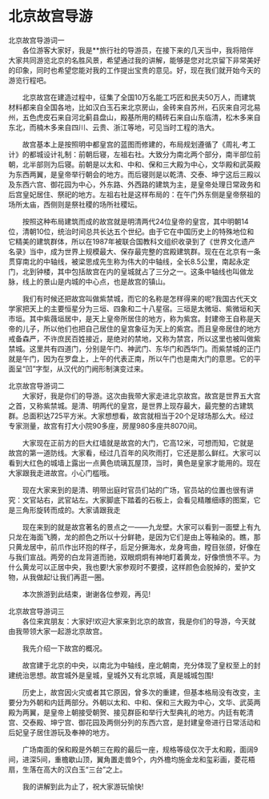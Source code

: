 # 北京故宫导游
北京故宫导游词一  
　　各位游客大家好，我是**旅行社的导游员，在接下来的几天当中，我将陪伴大家共同游览北京的名胜风景，希望通过我的讲解，能够是您对北京留下非常美好的印象，同时也希望您能对我的工作提出宝贵的意见。好，现在我们就开始今天的游览行程吧。

　　北京故宫在建造过程中，征集了全国10万名能工巧匠和民夫50万人，而建筑材料都来自全国各地，比如汉白玉石来北京房山，金砖来自苏州，石灰来自河北易州，五色虎皮石来自河北蓟县盘山，殿基所用的精砖石来自山东临清，松木多来自东北，而楠木多来自四川、云贵、浙江等地，可见当时工程的浩大。

　　故宫基本上是按照明中都皇宫的蓝图而修建的，布局规划遵循了《周礼·考工计》的都城设计礼制：前朝后寝，左祖右社。大致分为南北两个部分，南半部位前朝，北半部则为后寝。前朝是以太和、中和、保和三大殿为中心，文华殿和武英殿为东西两翼，是皇帝举行朝会的地方。而后寝则是以乾清、交泰、坤宁这后三殿以及东西六宫、御花园为中心，外东路、外西路的建筑为主，是皇帝处理日常政务和后宫皇妃居住、祭祀的地方。左祖右社是这样布局的：在午门外东侧是皇帝祭祖的场所太庙，西侧则是祭社稷的场所社稷坛。

　　按照这种布局建筑而成的故宫就是明清两代24位皇帝的皇宫，其中明朝14位，清朝10位，统治时间总共长达五个世纪。由于它在中国历史上的特殊地位和它精美的建筑群体，所以在1987年被联合国教科文组织收录到了《世界文化遗产名录》当中，成为世界上规模最大、保存最完整的宫殿建筑群。现在在北京有一条贯穿南北的中轴线，被梁思成先生称为伟大的中轴线，全长8.5公里，南起永定门，北到钟楼，其中包括故宫在内的皇城就占了三分之一。这条中轴线也叫做龙脉，线上的景山是内城的中心点，也是故宫的镇山。

　　我们有时候还把故宫叫做紫禁城，而它的名称是怎样得来的呢?我国古代天文学家把天上的主要恒星分为三垣、四象和二十八星宿。三垣是太微垣、紫微垣和天市垣。其中紫薇垣居中，是天上皇帝所居住的地方，称为紫宫。封建帝王自称是天帝的儿子，所以他们也把自己居住的皇宫象征为天上的紫宫。而且皇帝居住的地方戒备森严，不许庶民百姓接近，是绝对的禁地，又称为禁宫，所以这里也被叫做紫禁城。这里共有四道门，分别是午门、神武门、东华门和西华门。而紫禁城的正门就是午门，因为在罗盘上，上午的代表正南，所以午门也是南大门的意思。它的平面呈“凹”字型，从汉代的门阙形制演变过来。

北京故宫导游词二  
　　大家好，我是你们的导游。这次由我带大家走进北京故宫。故宫是世界五大宫之首，又称紫禁城。是清、明两代的皇宫，是世界上现存最大，最完整的古建筑群。总面积达725平方米。大家想想看，故宫就相当于20个足球场那么大。经过专家测量，故宫有打大小院90多座，房屋980多座共8070间。

　　大家现在正前方的巨大红墙就是故宫的大门，它高12米，可想而知，它就是故宫的第一道防线。大家看，经过几百年的风吹雨打，它还是那么鲜红。大家可以看到大红色的城墙上露出一点黄色琉璃瓦屋顶，当时，黄色是皇家才能用的。现在大家跟我走进故宫。小心门槛哦。

　　现在大家来到的是清、明带出庭时官员们站的广场，官员站的位置也很有讲究：文官站右，武官站左。大家脚底下踏着的石板上，会看见精雕细琢的图案，它是三角形旋转而成的。大家请跟我走

　　现在来到的就是故宫著名的景点之一——九龙壁。大家可以看到一面壁上有九只龙在海面飞腾，龙的颜色之所以十分鲜艳，是因为它们是由上等釉染的。瞧，那只黄龙居中，前爪作出环抱的样子，后足分撅海水，龙身弯曲，瞠目张颌，好像在与我们宣战。两旁的白龙背道而驰，双眼炯炯有神地盯着黄龙，好像愤愤不平。为什么黄龙可以正居中央，我也要!大家参观时不要摸，这样颜色会脱掉的，爱护文物，从我做起!让我们再逛一圈。

　　本次旅游到此结束，谢谢各位参观，再见!

北京故宫导游词三  
　　各位来宾朋友：大家好!欢迎大家来到北京的故宫，我是你们的导游，今天就由我带领大家一起游北京故宫。

　　我先介绍一下故宫的概况。

　　故宫建于北京的中央，以南北为中轴线，座北朝南，充分体现了皇权至上的封建统治思想。故宫城外是皇城，皇城外又有北京城，真是城城包围!

　　历史上，故宫因火灾或者其它原因，曾多次的重建，但基本格局没有改变，主要分为外朝和内廷两部分。外朝以太和、中和、保和三大殿为中心，文华、武英两殿为两翼，是皇帝上朝接受朝贺、接见群臣和举行大型典礼的地方。内廷有乾清宫、交泰殿、坤宁宫、御花园及两侧分列的东西六宫，是封建皇帝进行日常活动和后妃皇子居住游玩及奉神的地方。  

　　广场南面的保和殿是外朝三在殿的最后一座，规格等级仅次于太和殿，面阔9间，进深5间，重檐歇山顶，翼角置走兽9个，内外檐均施金龙和玺彩画，菱花梧扇，生落在高大的汉白玉“三台”之上。

　　我的讲解到此为止了，祝大家游玩愉快!